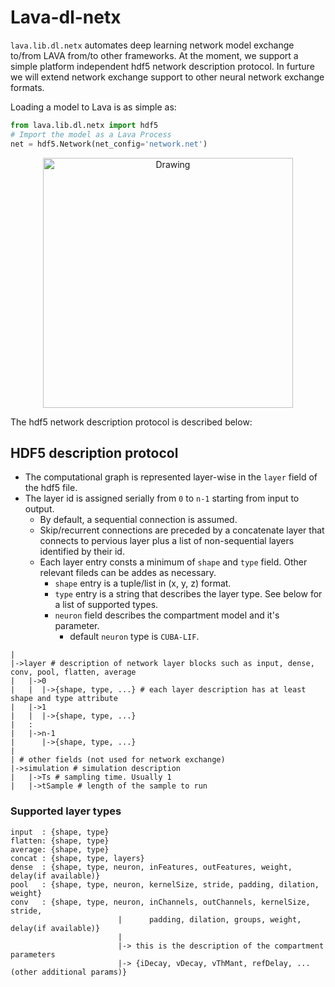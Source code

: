 # Lava-dl-netx

`lava.lib.dl.netx` automates deep learning network model exchange to/from LAVA from/to other frameworks. At the moment, we support a simple platform independent hdf5 network description protocol. In furture we will extend network exchange support to other neural network exchange formats. 

Loading a model to Lava is as simple as:
```python
from lava.lib.dl.netx import hdf5
# Import the model as a Lava Process
net = hdf5.Network(net_config='network.net')
```
<p align="center">
<img src="https://user-images.githubusercontent.com/29907126/135401882-12433d6e-b38e-488f-be2f-1aa3a3a14fda.png" alt="Drawing" style="height: 400px;"/>
</p>
The hdf5 network description protocol is described below:

## HDF5 description protocol
* The computational graph is represented layer-wise in the `layer` field of the hdf5 file.
* The layer id is assigned serially from `0` to `n-1` starting from input to output.
    * By default, a sequential connection is assumed.
    * Skip/recurrent connections are preceded by a concatenate layer that connects to pervious layer plus a list of non-sequential layers identified by their id.
    * Each layer entry consts a minimum of `shape` and `type` field. Other relevant fileds can be addes as necessary.
        * `shape` entry is a tuple/list in (x, y, z) format.
        * `type` entry is a string that describes the layer type. See below for a list of supported types.
        * `neuron` field describes the compartment model and it's parameter.
            * default `neuron` type is `CUBA-LIF`.
```
|
|->layer # description of network layer blocks such as input, dense, conv, pool, flatten, average
|   |->0
|   |  |->{shape, type, ...} # each layer description has at least shape and type attribute
|   |->1
|   |  |->{shape, type, ...}
|   :
|   |->n-1
|      |->{shape, type, ...}
| 
| # other fields (not used for network exchange)
|->simulation # simulation description
|   |->Ts # sampling time. Usually 1
|   |->tSample # length of the sample to run
```

### Supported layer types
```
input  : {shape, type}
flatten: {shape, type}
average: {shape, type}
concat : {shape, type, layers}
dense  : {shape, type, neuron, inFeatures, outFeatures, weight, delay(if available)}
pool   : {shape, type, neuron, kernelSize, stride, padding, dilation, weight}
conv   : {shape, type, neuron, inChannels, outChannels, kernelSize, stride,
                        |      padding, dilation, groups, weight, delay(if available)}
                        |
                        |-> this is the description of the compartment parameters
                        |-> {iDecay, vDecay, vThMant, refDelay, ... (other additional params)}
```

